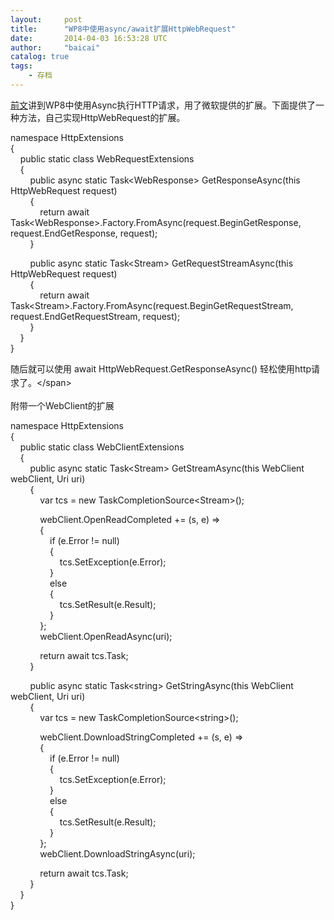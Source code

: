 ```yaml
---
layout:     post
title:      "WP8中使用async/await扩展HttpWebRequest"
date:       2014-04-03 16:53:28 UTC
author:     "baicai"
catalog: true
tags:
    - 存档
---
```


<p>
	<a href="http://blog.liubaicai.com/?p=192">前文</a>讲到WP8中使用Async执行HTTP请求，用了微软提供的扩展。下面提供了一种方法，自己实现HttpWebRequest的扩展。
</p>

<p>
	namespace HttpExtensions<br />
	{<br />
	&nbsp; &nbsp; public static class WebRequestExtensions<br />
	&nbsp; &nbsp; {<br />
	&nbsp; &nbsp; &nbsp; &nbsp; public async static Task&lt;WebResponse&gt; GetResponseAsync(this HttpWebRequest request)<br />
	&nbsp; &nbsp; &nbsp; &nbsp; {<br />
	&nbsp; &nbsp; &nbsp; &nbsp; &nbsp; &nbsp; return await Task&lt;WebResponse&gt;.Factory.FromAsync(request.BeginGetResponse, request.EndGetResponse, request);<br />
	&nbsp; &nbsp; &nbsp; &nbsp; }
</p>

<p>
	&nbsp; &nbsp; &nbsp; &nbsp; public async static Task&lt;Stream&gt; GetRequestStreamAsync(this HttpWebRequest request)<br />
	&nbsp; &nbsp; &nbsp; &nbsp; {<br />
	&nbsp; &nbsp; &nbsp; &nbsp; &nbsp; &nbsp; return await Task&lt;Stream&gt;.Factory.FromAsync(request.BeginGetRequestStream, request.EndGetRequestStream, request);<br />
	&nbsp; &nbsp; &nbsp; &nbsp; }<br />
	&nbsp; &nbsp; }<br />
	}
</p>

<p>
	随后就可以使用 await&nbsp;<span style="line-height: 1.6em;">HttpWebRequest.</span><span style="line-height: 1.6em;">GetResponseAsync() 轻松使用http请求了。&lt;/span>
</p>

<p>
	附带一个WebClient的扩展
</p>

<p>
	namespace HttpExtensions<br />
	{<br />
	&nbsp; &nbsp; public static class WebClientExtensions<br />
	&nbsp; &nbsp; {<br />
	&nbsp; &nbsp; &nbsp; &nbsp; public async static Task&lt;Stream&gt; GetStreamAsync(this WebClient webClient, Uri uri)<br />
	&nbsp; &nbsp; &nbsp; &nbsp; {<br />
	&nbsp; &nbsp; &nbsp; &nbsp; &nbsp; &nbsp; var tcs = new TaskCompletionSource&lt;Stream&gt;();
</p>

<p>
	&nbsp; &nbsp; &nbsp; &nbsp; &nbsp; &nbsp; webClient.OpenReadCompleted += (s, e) =&gt;<br />
	&nbsp; &nbsp; &nbsp; &nbsp; &nbsp; &nbsp; {<br />
	&nbsp; &nbsp; &nbsp; &nbsp; &nbsp; &nbsp; &nbsp; &nbsp; if (e.Error != null)<br />
	&nbsp; &nbsp; &nbsp; &nbsp; &nbsp; &nbsp; &nbsp; &nbsp; {<br />
	&nbsp; &nbsp; &nbsp; &nbsp; &nbsp; &nbsp; &nbsp; &nbsp; &nbsp; &nbsp; tcs.SetException(e.Error);<br />
	&nbsp; &nbsp; &nbsp; &nbsp; &nbsp; &nbsp; &nbsp; &nbsp; }<br />
	&nbsp; &nbsp; &nbsp; &nbsp; &nbsp; &nbsp; &nbsp; &nbsp; else<br />
	&nbsp; &nbsp; &nbsp; &nbsp; &nbsp; &nbsp; &nbsp; &nbsp; {<br />
	&nbsp; &nbsp; &nbsp; &nbsp; &nbsp; &nbsp; &nbsp; &nbsp; &nbsp; &nbsp; tcs.SetResult(e.Result);<br />
	&nbsp; &nbsp; &nbsp; &nbsp; &nbsp; &nbsp; &nbsp; &nbsp; }<br />
	&nbsp; &nbsp; &nbsp; &nbsp; &nbsp; &nbsp; };<br />
	&nbsp; &nbsp; &nbsp; &nbsp; &nbsp; &nbsp; webClient.OpenReadAsync(uri);
</p>

<p>
	&nbsp; &nbsp; &nbsp; &nbsp; &nbsp; &nbsp; return await tcs.Task;<br />
	&nbsp; &nbsp; &nbsp; &nbsp; }
</p>

<p>
	&nbsp; &nbsp; &nbsp; &nbsp; public async static Task&lt;string&gt; GetStringAsync(this WebClient webClient, Uri uri)<br />
	&nbsp; &nbsp; &nbsp; &nbsp; {<br />
	&nbsp; &nbsp; &nbsp; &nbsp; &nbsp; &nbsp; var tcs = new TaskCompletionSource&lt;string&gt;();
</p>

<p>
	&nbsp; &nbsp; &nbsp; &nbsp; &nbsp; &nbsp; webClient.DownloadStringCompleted += (s, e) =&gt;<br />
	&nbsp; &nbsp; &nbsp; &nbsp; &nbsp; &nbsp; {<br />
	&nbsp; &nbsp; &nbsp; &nbsp; &nbsp; &nbsp; &nbsp; &nbsp; if (e.Error != null)<br />
	&nbsp; &nbsp; &nbsp; &nbsp; &nbsp; &nbsp; &nbsp; &nbsp; {<br />
	&nbsp; &nbsp; &nbsp; &nbsp; &nbsp; &nbsp; &nbsp; &nbsp; &nbsp; &nbsp; tcs.SetException(e.Error);<br />
	&nbsp; &nbsp; &nbsp; &nbsp; &nbsp; &nbsp; &nbsp; &nbsp; }<br />
	&nbsp; &nbsp; &nbsp; &nbsp; &nbsp; &nbsp; &nbsp; &nbsp; else<br />
	&nbsp; &nbsp; &nbsp; &nbsp; &nbsp; &nbsp; &nbsp; &nbsp; {<br />
	&nbsp; &nbsp; &nbsp; &nbsp; &nbsp; &nbsp; &nbsp; &nbsp; &nbsp; &nbsp; tcs.SetResult(e.Result);<br />
	&nbsp; &nbsp; &nbsp; &nbsp; &nbsp; &nbsp; &nbsp; &nbsp; }<br />
	&nbsp; &nbsp; &nbsp; &nbsp; &nbsp; &nbsp; };<br />
	&nbsp; &nbsp; &nbsp; &nbsp; &nbsp; &nbsp; webClient.DownloadStringAsync(uri);
</p>

<p>
	&nbsp; &nbsp; &nbsp; &nbsp; &nbsp; &nbsp; return await tcs.Task;<br />
	&nbsp; &nbsp; &nbsp; &nbsp; }<br />
	&nbsp; &nbsp; }<br />
	}
</p>